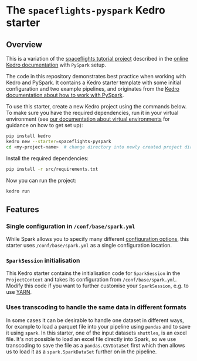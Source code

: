 # The `spaceflights-pyspark` Kedro starter

## Overview

This is a variation of the [spaceflights tutorial project](https://kedro.readthedocs.io/en/stable/tutorial/spaceflights_tutorial.html) described in the [online Kedro documentation](https://kedro.readthedocs.io) with `PySpark` setup.

The code in this repository demonstrates best practice when working with Kedro and PySpark. It contains a Kedro starter template with some initial configuration and two example pipelines, and originates from the [Kedro documentation about how to work with PySpark](https://kedro.readthedocs.io/en/stable/tools_integration/pyspark.html).

To use this starter, create a new Kedro project using the commands below. To make sure you have the required dependencies, run it in your virtual environment (see [our documentation about virtual environments](https://kedro.readthedocs.io/en/stable/get_started/prerequisites.html#virtual-environments) for guidance on how to get set up):

```bash
pip install kedro
kedro new --starter=spaceflights-pyspark
cd <my-project-name>  # change directory into newly created project directory
```

Install the required dependencies:

```bash
pip install -r src/requirements.txt
```

Now you can run the project:

```bash
kedro run
```

## Features

### Single configuration in `/conf/base/spark.yml`

While Spark allows you to specify many different [configuration options](https://spark.apache.org/docs/latest/configuration.html), this starter uses `/conf/base/spark.yml` as a single configuration location.

### `SparkSession` initialisation

This Kedro starter contains the initialisation code for `SparkSession` in the `ProjectContext` and takes its configuration from `/conf/base/spark.yml`. Modify this code if you want to further customise your `SparkSession`, e.g. to use [YARN](https://hadoop.apache.org/docs/current/hadoop-yarn/hadoop-yarn-site/YARN.html).

### Uses transcoding to handle the same data in different formats

In some cases it can be desirable to handle one dataset in different ways, for example to load a parquet file into your pipeline using `pandas` and to save it using `spark`. In this starter, one of the input datasets `shuttles`, is an excel file. 
It's not possible to load an excel file directly into Spark, so we use transcoding to save the file as a `pandas.CSVDataSet` first which then allows us to load it as a `spark.SparkDataSet` further on in the pipeline.
 

